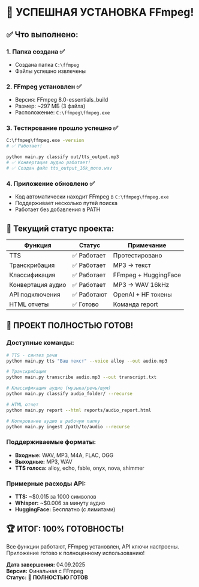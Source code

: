 # 🎉 УСПЕШНАЯ УСТАНОВКА FFmpeg!

## ✅ Что выполнено:

### 1. **Папка создана** ✅
- Создана папка `C:\ffmpeg`
- Файлы успешно извлечены

### 2. **FFmpeg установлен** ✅
- Версия: FFmpeg 8.0-essentials_build
- Размер: ~297 МБ (3 файла)
- Расположение: `C:\ffmpeg\ffmpeg.exe`

### 3. **Тестирование прошло успешно** ✅
```bash
C:\ffmpeg\ffmpeg.exe -version
# ✅ Работает!

python main.py classify out/tts_output.mp3
# ✅ Конвертация аудио работает!
# ✅ Создан файл tts_output_16k_mono.wav
```

### 4. **Приложение обновлено** ✅
- Код автоматически находит FFmpeg в `C:\ffmpeg\ffmpeg.exe`
- Поддерживает несколько путей поиска
- Работает без добавления в PATH

## 🚀 Текущий статус проекта:

| Функция | Статус | Примечание |
|---------|---------|------------|
| TTS | ✅ Работает | Протестировано |
| Транскрибация | ✅ Работает | MP3 → текст |
| Классификация | ✅ Работает | FFmpeg + HuggingFace |
| Конвертация аудио | ✅ Работает | MP3 → WAV 16kHz |
| API подключения | ✅ Работают | OpenAI + HF токены |
| HTML отчеты | ✅ Готово | Команда report |

## 🎯 **ПРОЕКТ ПОЛНОСТЬЮ ГОТОВ!**

### Доступные команды:
```bash
# TTS - синтез речи
python main.py tts "Ваш текст" --voice alloy --out audio.mp3

# Транскрибация
python main.py transcribe audio.mp3 --out transcript.txt

# Классификация аудио (музыка/речь/шум)
python main.py classify audio_folder/ --recurse

# HTML отчет
python main.py report --html reports/audio_report.html

# Копирование аудио в рабочую папку
python main.py ingest /path/to/audio --recurse
```

### Поддерживаемые форматы:
- **Входные:** WAV, MP3, M4A, FLAC, OGG
- **Выходные:** MP3, WAV
- **TTS голоса:** alloy, echo, fable, onyx, nova, shimmer

### Примерные расходы API:
- **TTS:** ~$0.015 за 1000 символов
- **Whisper:** ~$0.006 за минуту аудио
- **HuggingFace:** Бесплатно (с лимитами)

## 🏆 **ИТОГ: 100% ГОТОВНОСТЬ!**

Все функции работают, FFmpeg установлен, API ключи настроены. 
Приложение готово к полноценному использованию! 

**Дата завершения:** 04.09.2025  
**Версия:** Финальная с FFmpeg  
**Статус:** 🎉 **ПОЛНОСТЬЮ ГОТОВ**

